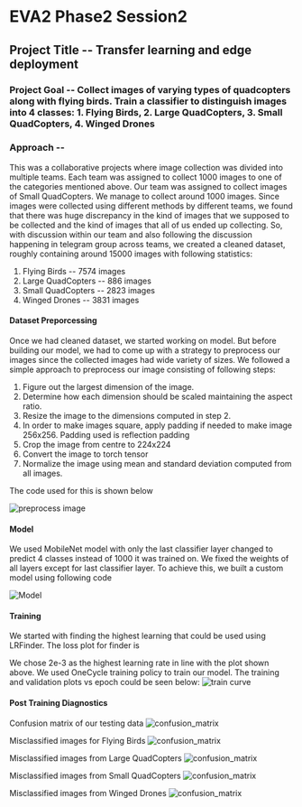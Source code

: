 # EVA2 Phase2 Session2

## Project Title -- Transfer learning and edge deployment

### Project Goal -- Collect images of varying types of quadcopters along with flying birds. Train a classifier to distinguish images into 4 classes: 1. Flying Birds, 2. Large QuadCopters, 3. Small QuadCopters, 4. Winged Drones

### Approach -- 

This was a collaborative projects where image collection was divided into multiple teams. Each team was assigned to collect 1000 images to one of the categories mentioned above. Our team was assigned to collect images of Small QuadCopters. We manage to collect around 1000 images. Since images were collected using different methods by different teams, we found that there was huge discrepancy in the kind of images that we supposed to be collected and the kind of images that all of us ended up collecting. So, with discussion within our team and also following the discussion happening in telegram group across teams, we created a cleaned dataset, roughly containing around 15000 images with following statistics:
1. Flying Birds -- 7574 images
2. Large QuadCopters -- 886 images
3. Small QuadCopters -- 2823 images
4. Winged Drones -- 3831 images

#### Dataset Preporcessing

Once we had cleaned dataset, we started working on model. But before building our model, we had to come up with a strategy to preprocess our images since the collected images had wide variety of sizes. We followed a simple approach to preprocess our image consisting of following steps:
1. Figure out the largest dimension of the image. 
2. Determine how each dimension should be scaled maintaining the aspect ratio. 
3. Resize the image to the dimensions computed in step 2.
4. In order to make images square, apply padding if needed to make image 256x256. Padding used is reflection padding
5. Crop the image from centre to 224x224
6. Convert the image to torch tensor 
7. Normalize the image using mean and standard deviation computed from all images. 

The code used for this is shown below

![preprocess image](https://github.com/rishubhkhurana/EVA2/blob/master/S2/Images/preprocess.png?raw=true)

#### Model 

We used MobileNet model with only the last classifier layer changed to predict 4 classes instead of 1000 it was trained on. We fixed the weights of all layers except for last classifier layer. To achieve this, we built a custom model using following code

![Model](https://github.com/rishubhkhurana/EVA2/blob/master/S2/Images/model.png?raw=true)

#### Training

We started with finding the highest learning that could be used using LRFinder. The loss plot for finder is 

We chose 2e-3 as the highest learning rate in line with the plot shown above. 
We used OneCycle training policy to train our model. The training and validation plots vs epoch could be seen below:
![train curve](https://github.com/rishubhkhurana/EVA2/blob/master/S2/Images/training_curves.png?raw=true)

#### Post Training Diagnostics

Confusion matrix of our testing data
![confusion_matrix](https://github.com/rishubhkhurana/EVA2/blob/master/S2/Images/confusion_matrix.png?raw=true)

Misclassified images for Flying Birds
![confusion_matrix](https://github.com/rishubhkhurana/EVA2/blob/master/S2/Images/error_images_flying_birds.png?raw=true)

Misclassified images from Large QuadCopters
![confusion_matrix](https://github.com/rishubhkhurana/EVA2/blob/master/S2/Images/error_images_large_quadcopters.png?raw=true)


Misclassified images from Small QuadCopters
![confusion_matrix](https://github.com/rishubhkhurana/EVA2/blob/master/S2/Images/error_images_small_quadcopters.png?raw=true)


Misclassified images from Winged Drones
![confusion_matrix](https://github.com/rishubhkhurana/EVA2/blob/master/S2/Images/error_images_winged_drones.png?raw=true)

